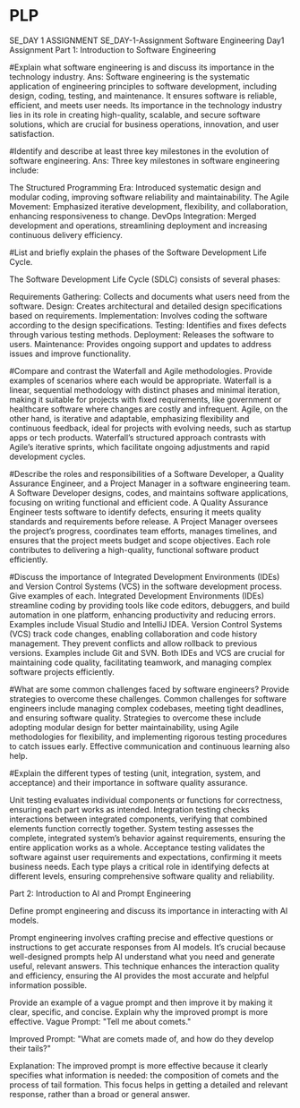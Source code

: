 # PLP
SE_DAY 1 ASSIGNMENT
SE_DAY-1-Assignment
Software Engineering Day1 Assignment
Part 1: Introduction to Software Engineering


#Explain what software engineering is and discuss its importance in the technology industry.
Ans: Software engineering is the systematic application of engineering principles to software development, including design, coding, testing, and maintenance. It ensures software is reliable, efficient, and meets user needs. Its importance in the technology industry lies in its role in creating high-quality, scalable, and secure software solutions, which are crucial for business operations, innovation, and user satisfaction.

#Identify and describe at least three key milestones in the evolution of software engineering.
Ans: Three key milestones in software engineering include:

The Structured Programming Era: Introduced systematic design and modular coding, improving software reliability and maintainability.
The Agile Movement: Emphasized iterative development, flexibility, and collaboration, enhancing responsiveness to change.
DevOps Integration: Merged development and operations, streamlining deployment and increasing continuous delivery efficiency.

#List and briefly explain the phases of the Software Development Life Cycle.

The Software Development Life Cycle (SDLC) consists of several phases:

Requirements Gathering: Collects and documents what users need from the software.
Design: Creates architectural and detailed design specifications based on requirements.
Implementation: Involves coding the software according to the design specifications.
Testing: Identifies and fixes defects through various testing methods.
Deployment: Releases the software to users.
Maintenance: Provides ongoing support and updates to address issues and improve functionality.

#Compare and contrast the Waterfall and Agile methodologies. Provide examples of scenarios where each would be appropriate.
Waterfall is a linear, sequential methodology with distinct phases and minimal iteration, making it suitable for projects with fixed requirements, like government or healthcare software where changes are costly and infrequent. Agile, on the other hand, is iterative and adaptable, emphasizing flexibility and continuous feedback, ideal for projects with evolving needs, such as startup apps or tech products. Waterfall’s structured approach contrasts with Agile’s iterative sprints, which facilitate ongoing adjustments and rapid development cycles.

#Describe the roles and responsibilities of a Software Developer, a Quality Assurance Engineer, and a Project Manager in a software engineering team.
A Software Developer designs, codes, and maintains software applications, focusing on writing functional and efficient code. A Quality Assurance Engineer tests software to identify defects, ensuring it meets quality standards and requirements before release. A Project Manager oversees the project’s progress, coordinates team efforts, manages timelines, and ensures that the project meets budget and scope objectives. Each role contributes to delivering a high-quality, functional software product efficiently.

#Discuss the importance of Integrated Development Environments (IDEs) and Version Control Systems (VCS) in the software development process. Give examples of each.
Integrated Development Environments (IDEs) streamline coding by providing tools like code editors, debuggers, and build automation in one platform, enhancing productivity and reducing errors. Examples include Visual Studio and IntelliJ IDEA. Version Control Systems (VCS) track code changes, enabling collaboration and code history management. They prevent conflicts and allow rollback to previous versions. Examples include Git and SVN. Both IDEs and VCS are crucial for maintaining code quality, facilitating teamwork, and managing complex software projects efficiently.

#What are some common challenges faced by software engineers? Provide strategies to overcome these challenges.
Common challenges for software engineers include managing complex codebases, meeting tight deadlines, and ensuring software quality. Strategies to overcome these include adopting modular design for better maintainability, using Agile methodologies for flexibility, and implementing rigorous testing procedures to catch issues early. Effective communication and continuous learning also help.

#Explain the different types of testing (unit, integration, system, and acceptance) and their importance in software quality assurance.

Unit testing evaluates individual components or functions for correctness, ensuring each part works as intended. Integration testing checks interactions between integrated components, verifying that combined elements function correctly together. System testing assesses the complete, integrated system’s behavior against requirements, ensuring the entire application works as a whole. Acceptance testing validates the software against user requirements and expectations, confirming it meets business needs. Each type plays a critical role in identifying defects at different levels, ensuring comprehensive software quality and reliability.



Part 2: Introduction to AI and Prompt Engineering


Define prompt engineering and discuss its importance in interacting with AI models.

Prompt engineering involves crafting precise and effective questions or instructions to get accurate responses from AI models. It’s crucial because well-designed prompts help AI understand what you need and generate useful, relevant answers. This technique enhances the interaction quality and efficiency, ensuring the AI provides the most accurate and helpful information possible.

Provide an example of a vague prompt and then improve it by making it clear, specific, and concise. Explain why the improved prompt is more effective.
Vague Prompt: "Tell me about comets."

Improved Prompt: "What are comets made of, and how do they develop their tails?"

Explanation: The improved prompt is more effective because it clearly specifies what information is needed: the composition of comets and the process of tail formation. This focus helps in getting a detailed and relevant response, rather than a broad or general answer.
